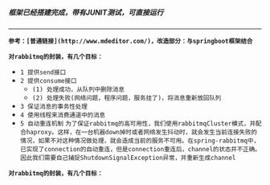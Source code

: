 ##### 框架已经搭建完成，带有JUNIT测试，可直接运行

------------



**`参考：[普通链接](http://www.mdeditor.com/)，改造部分：与springboot框架结合`**

__`对rabbitmq的封装，有几个目标：`__
- `1 提供send接口`
- `2 提供consume接口`
    - `(1) 处理成功，从队列中删除消息`
    - `(2) 处理失败(网络问题，程序问题，服务挂了)，将消息重新放回队列`
- `3 保证消息的事务性处理`
- `4 使用线程来消费通道中的消息`
- `5 自动重连机制`
  `为了保证rabbitmq的高可用性，我们使用rabbitmqCluster模式，并配合haproxy。这样，在一台机器down掉时或者网络发生抖动时，就会发生当前连接失败的情况，如果不对这种情况做处理，就会造成当前的服务不可用。在spring-rabbitmq中，已实现了connection的自动重连，但是connection重连后，channel的状态并不正确。因此我们需要自己捕捉ShutdownSignalException异常，并重新生成channel`
  
  
__`对rabbitmq的封装，有几个目标：`__